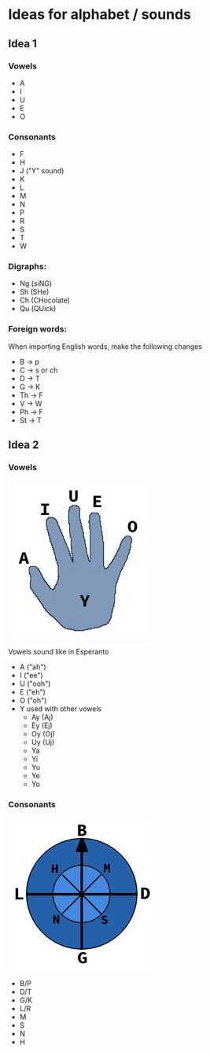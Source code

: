 # Ideas for alphabet / sounds

## Idea 1

### Vowels

* A
* I
* U
* E
* O

### Consonants

* F
* H
* J ("Y" sound)
* K
* L
* M
* N
* P
* R
* S
* T
* W

### Digraphs:

* Ng (siNG)
* Sh (SHe)
* Ch (CHocolate)
* Qu (QUick)

### Foreign words:
When importing English words, make the following changes
* B  -> p
* C  -> s or ch
* D  -> T
* G  -> K
* Th -> F
* V  -> W
* Ph -> F
* St -> T

## Idea 2

### Vowels

![Vowels A I U E O Y](https://github.com/Conlang-Project/Modular-Conlang/blob/master/Assets/HandVowels.png?raw=true)

Vowels sound like in Esperanto

* A ("ah")
* I ("ee")
* U ("ooh")
* E ("eh")
* O ("oh")
* Y used with other vowels
  * Ay (Aj)
  * Ey (Ej)
  * Oy (Oj)
  * Uy (Uj)
  * Ya
  * Yi
  * Yu
  * Ye
  * Yo

### Consonants

![Consonants B D G L M S N H](https://github.com/Conlang-Project/Modular-Conlang/blob/master/Assets/CompassConsonants.png?raw=true)

* B/P
* D/T
* G/K
* L/R
* M
* S
* N
* H

